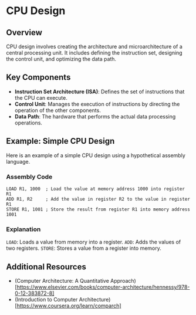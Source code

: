 # CPU Design

## Overview
CPU design involves creating the architecture and microarchitecture of a central processing unit. It includes defining the instruction set, designing the control unit, and optimizing the data path.

## Key Components
- **Instruction Set Architecture (ISA)**: Defines the set of instructions that the CPU can execute.
- **Control Unit**: Manages the execution of instructions by directing the operation of the other components.
- **Data Path**: The hardware that performs the actual data processing operations.

## Example: Simple CPU Design
Here is an example of a simple CPU design using a hypothetical assembly language.

### Assembly Code
```assembly
LOAD R1, 1000  ; Load the value at memory address 1000 into register R1
ADD R1, R2     ; Add the value in register R2 to the value in register R1
STORE R1, 1001 ; Store the result from register R1 into memory address 1001
```

### Explanation
`LOAD`: Loads a value from memory into a register.
`ADD`: Adds the values of two registers.
`STORE`: Stores a value from a register into memory.


## Additional Resources
- (Computer Architecture: A Quantitative Approach)[https://www.elsevier.com/books/computer-architecture/hennessy/978-0-12-383872-8]
- (Introduction to Computer Architecture)[https://www.coursera.org/learn/comparch]